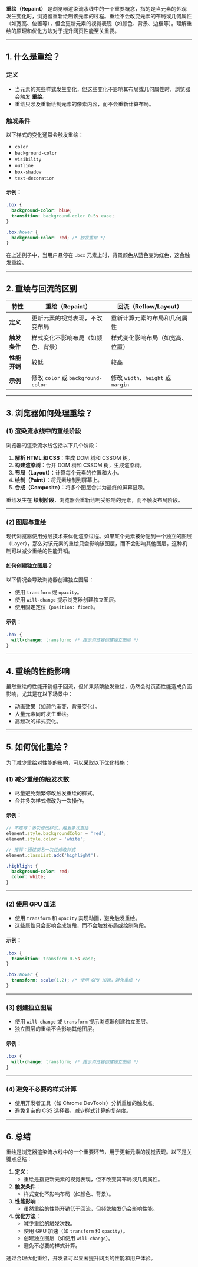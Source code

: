**重绘（Repaint）** 是浏览器渲染流水线中的一个重要概念，指的是当元素的外观发生变化时，浏览器重新绘制该元素的过程。重绘不会改变元素的布局或几何属性（如宽高、位置等），但会更新元素的视觉表现（如颜色、背景、边框等）。理解重绘的原理和优化方法对于提升网页性能至关重要。

---

## **1. 什么是重绘？**

### **定义**
- 当元素的某些样式发生变化，但这些变化不影响其布局或几何属性时，浏览器会触发 **重绘**。
- 重绘只涉及重新绘制元素的像素内容，而不会重新计算布局。

### **触发条件**
以下样式的变化通常会触发重绘：
- `color`
- `background-color`
- `visibility`
- `outline`
- `box-shadow`
- `text-decoration`

#### 示例：
```css
.box {
  background-color: blue;
  transition: background-color 0.5s ease;
}

.box:hover {
  background-color: red; /* 触发重绘 */
}
```

在上述例子中，当用户悬停在 `.box` 元素上时，背景颜色从蓝色变为红色，这会触发重绘。

---

## **2. 重绘与回流的区别**

| 特性              | 重绘（Repaint）                     | 回流（Reflow/Layout）             |
|-------------------|-------------------------------------|------------------------------------|
| **定义**          | 更新元素的视觉表现，不改变布局     | 重新计算元素的布局和几何属性       |
| **触发条件**      | 样式变化不影响布局（如颜色、背景） | 样式变化影响布局（如宽高、位置）   |
| **性能开销**      | 较低                               | 较高                               |
| **示例**          | 修改 `color` 或 `background-color` | 修改 `width`、`height` 或 `margin` |

---

## **3. 浏览器如何处理重绘？**

### **(1) 渲染流水线中的重绘阶段**
浏览器的渲染流水线包括以下几个阶段：
1. **解析 HTML 和 CSS**：生成 DOM 树和 CSSOM 树。
2. **构建渲染树**：合并 DOM 树和 CSSOM 树，生成渲染树。
3. **布局（Layout）**：计算每个元素的位置和大小。
4. **绘制（Paint）**：将元素绘制到屏幕上。
5. **合成（Composite）**：将多个图层合并为最终的屏幕显示。

重绘发生在 **绘制阶段**，浏览器会重新绘制受影响的元素，而不触发布局阶段。

---

### **(2) 图层与重绘**
现代浏览器使用分层技术来优化渲染过程。如果某个元素被分配到一个独立的图层（Layer），那么对该元素的重绘只会影响该图层，而不会影响其他图层。这种机制可以减少重绘的性能开销。

#### 如何创建独立图层？
以下情况会导致浏览器创建独立图层：
- 使用 `transform` 或 `opacity`。
- 使用 `will-change` 提示浏览器创建独立图层。
- 使用固定定位（`position: fixed`）。

#### 示例：
```css
.box {
  will-change: transform; /* 提示浏览器创建独立图层 */
}
```

---

## **4. 重绘的性能影响**

虽然重绘的性能开销低于回流，但如果频繁触发重绘，仍然会对页面性能造成负面影响，尤其是在以下场景中：
- 动画效果（如颜色渐变、背景变化）。
- 大量元素同时发生重绘。
- 高频次的样式变化。

---

## **5. 如何优化重绘？**

为了减少重绘对性能的影响，可以采取以下优化措施：

### **(1) 减少重绘的触发次数**
- 尽量避免频繁修改触发重绘的样式。
- 合并多次样式修改为一次操作。

#### 示例：
```javascript
// 不推荐：多次修改样式，触发多次重绘
element.style.backgroundColor = 'red';
element.style.color = 'white';

// 推荐：通过类名一次性修改样式
element.classList.add('highlight');
```

```css
.highlight {
  background-color: red;
  color: white;
}
```

---

### **(2) 使用 GPU 加速**
- 使用 `transform` 和 `opacity` 实现动画，避免触发重绘。
- 这些属性只会影响合成阶段，而不会触发布局或绘制阶段。

#### 示例：
```css
.box {
  transition: transform 0.5s ease;
}

.box:hover {
  transform: scale(1.2); /* 使用 GPU 加速，避免重绘 */
}
```

---

### **(3) 创建独立图层**
- 使用 `will-change` 或 `transform` 提示浏览器创建独立图层。
- 独立图层的重绘不会影响其他图层。

#### 示例：
```css
.box {
  will-change: transform; /* 提示浏览器创建独立图层 */
}
```

---

### **(4) 避免不必要的样式计算**
- 使用开发者工具（如 Chrome DevTools）分析重绘的触发点。
- 避免复杂的 CSS 选择器，减少样式计算的复杂度。

---

## **6. 总结**

重绘是浏览器渲染流水线中的一个重要环节，用于更新元素的视觉表现。以下是关键点总结：

1. **定义**：
   - 重绘是指更新元素的视觉表现，但不改变其布局或几何属性。
2. **触发条件**：
   - 样式变化不影响布局（如颜色、背景）。
3. **性能影响**：
   - 虽然重绘的性能开销低于回流，但频繁触发仍会影响性能。
4. **优化方法**：
   - 减少重绘的触发次数。
   - 使用 GPU 加速（如 `transform` 和 `opacity`）。
   - 创建独立图层（如使用 `will-change`）。
   - 避免不必要的样式计算。

通过合理优化重绘，开发者可以显著提升网页的性能和用户体验。